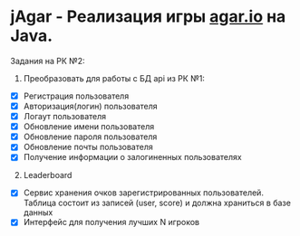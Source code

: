 # jAgar - Реализация игры [agar.io](http://agar.io/) на Java. 

Задания на РК №2:
 
1. Преобразовать для работы с БД api из РК №1:
 - [x] Регистрация пользователя
 - [x] Авторизация(логин) пользователя
 - [x] Логаут пользователя
 - [x] Обновление имени пользователя
 - [x] Обновление пароля пользователя
 - [x] Обновление почты пользователя
 - [X] Получение информации о залогиненных пользователях
 
2. Leaderboard 
 - [X] Сервис хранения очков зарегистрированных пользователей. Таблица состоит из записей (user, score) и должна храниться в базе данных
 - [X] Интерфейс для получения лучших N игроков
